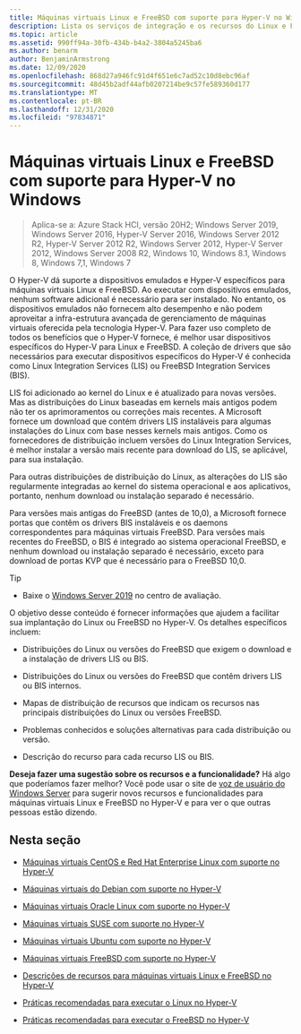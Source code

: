 ```yaml
---
title: Máquinas virtuais Linux e FreeBSD com suporte para Hyper-V no Windows
description: Lista os serviços de integração e os recursos do Linux e FreeBSD incluídos em cada versão
ms.topic: article
ms.assetid: 990ff94a-30fb-434b-b4a2-3804a5245ba6
ms.author: benarm
author: BenjaminArmstrong
ms.date: 12/09/2020
ms.openlocfilehash: 868d27a946fc91d4f651e6c7ad52c10d8ebc96af
ms.sourcegitcommit: 48d45b2adf44afb0207214be9c57fe589360d177
ms.translationtype: MT
ms.contentlocale: pt-BR
ms.lasthandoff: 12/31/2020
ms.locfileid: "97834871"
---
```

# <a name="supported-linux-and-freebsd-virtual-machines-for-hyper-v-on-windows"></a>Máquinas virtuais Linux e FreeBSD com suporte para Hyper-V no Windows

>Aplica-se a: Azure Stack HCI, versão 20H2; Windows Server 2019, Windows Server 2016, Hyper-V Server 2016, Windows Server 2012 R2, Hyper-V Server 2012 R2, Windows Server 2012, Hyper-V Server 2012, Windows Server 2008 R2, Windows 10, Windows 8.1, Windows 8, Windows 7,1, Windows 7

O Hyper-V dá suporte a dispositivos emulados e Hyper-V específicos para máquinas virtuais Linux e FreeBSD. Ao executar com dispositivos emulados, nenhum software adicional é necessário para ser instalado. No entanto, os dispositivos emulados não fornecem alto desempenho e não podem aproveitar a infra-estrutura avançada de gerenciamento de máquinas virtuais oferecida pela tecnologia Hyper-V. Para fazer uso completo de todos os benefícios que o Hyper-V fornece, é melhor usar dispositivos específicos do Hyper-V para Linux e FreeBSD. A coleção de drivers que são necessários para executar dispositivos específicos do Hyper-V é conhecida como Linux Integration Services (LIS) ou FreeBSD Integration Services (BIS).

LIS foi adicionado ao kernel do Linux e é atualizado para novas versões. Mas as distribuições do Linux baseadas em kernels mais antigos podem não ter os aprimoramentos ou correções mais recentes. A Microsoft fornece um download que contém drivers LIS instaláveis para algumas instalações do Linux com base nesses kernels mais antigos. Como os fornecedores de distribuição incluem versões do Linux Integration Services, é melhor instalar a versão mais recente para download do LIS, se aplicável, para sua instalação.

Para outras distribuições de distribuição do Linux, as alterações do LIS são regularmente integradas ao kernel do sistema operacional e aos aplicativos, portanto, nenhum download ou instalação separado é necessário.

Para versões mais antigas do FreeBSD (antes de 10,0), a Microsoft fornece portas que contêm os drivers BIS instaláveis e os daemons correspondentes para máquinas virtuais FreeBSD. Para versões mais recentes do FreeBSD, o BIS é integrado ao sistema operacional FreeBSD, e nenhum download ou instalação separado é necessário, exceto para download de portas KVP que é necessário para o FreeBSD 10,0.

> [!TIP]
> - Baixe o [Windows Server 2019](https://www.microsoft.com/evalcenter/evaluate-windows-server-2019) no centro de avaliação.

O objetivo desse conteúdo é fornecer informações que ajudem a facilitar sua implantação do Linux ou FreeBSD no Hyper-V. Os detalhes específicos incluem:

* Distribuições do Linux ou versões do FreeBSD que exigem o download e a instalação de drivers LIS ou BIS.

* Distribuições do Linux ou versões do FreeBSD que contêm drivers LIS ou BIS internos.

* Mapas de distribuição de recursos que indicam os recursos nas principais distribuições do Linux ou versões FreeBSD.

* Problemas conhecidos e soluções alternativas para cada distribuição ou versão.

* Descrição do recurso para cada recurso LIS ou BIS.

**Deseja fazer uma sugestão sobre os recursos e a funcionalidade?** Há algo que poderíamos fazer melhor? Você pode usar o site de [voz de usuário do Windows Server](https://windowsserver.uservoice.com/forums/295062-linux-support) para sugerir novos recursos e funcionalidades para máquinas virtuais Linux e FreeBSD no Hyper-V e para ver o que outras pessoas estão dizendo.

## <a name="in-this-section"></a>Nesta seção

* [Máquinas virtuais CentOS e Red Hat Enterprise Linux com suporte no Hyper-V](Supported-CentOS-and-Red-Hat-Enterprise-Linux-virtual-machines-on-Hyper-V.md)

* [Máquinas virtuais do Debian com suporte no Hyper-V](Supported-Debian-virtual-machines-on-Hyper-V.md)

* [Máquinas virtuais Oracle Linux com suporte no Hyper-V](Supported-Oracle-Linux-virtual-machines-on-Hyper-V.md)

* [Máquinas virtuais SUSE com suporte no Hyper-V](Supported-SUSE-virtual-machines-on-Hyper-V.md)

* [Máquinas virtuais Ubuntu com suporte no Hyper-V](Supported-Ubuntu-virtual-machines-on-Hyper-V.md)

* [Máquinas virtuais FreeBSD com suporte no Hyper-V](Supported-FreeBSD-virtual-machines-on-Hyper-V.md)

* [Descrições de recursos para máquinas virtuais Linux e FreeBSD no Hyper-V](Feature-Descriptions-for-Linux-and-FreeBSD-virtual-machines-on-Hyper-V.md)

* [Práticas recomendadas para executar o Linux no Hyper-V](Best-Practices-for-running-Linux-on-Hyper-V.md)

* [Práticas recomendadas para executar o FreeBSD no Hyper-V](Best-practices-for-running-FreeBSD-on-Hyper-V.md)
